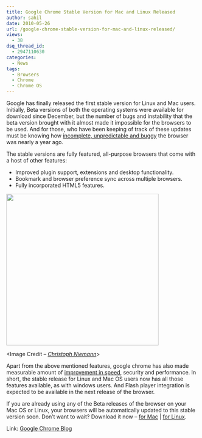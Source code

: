 ```yaml
---
title: Google Chrome Stable Version for Mac and Linux Released
author: sahil
date: 2010-05-26
url: /google-chrome-stable-version-for-mac-and-linux-released/
views:
  - 38
dsq_thread_id:
  - 2947110630
categories:
  - News
tags:
  - Browsers
  - Chrome
  - Chrome OS
---
```

Google has finally released the first stable version for Linux and Mac users. Initially, Beta versions of both the operating systems were available for download since December, but the number of bugs and instability that the beta version brought with it almost made it impossible for the browsers to be used. And for those, who have been keeping of track of these updates must be knowing how <a title="Google Chrome for Mac OS X and Linux – Still Incomplete, Unpredictable and Buggy!" href="http://devilsworkshop.org/google-chrome-for-mac-os-x-and-linux-%E2%80%93-still-incomplete-unpredictable-and-buggy/" target="_blank">incomplete, unpredictable and buggy</a> the browser was nearly a year ago.

The stable versions are fully featured, all-purpose browsers that come with a host of other features:

  * Improved plugin support, extensions and desktop functionality.
  * Bookmark and browser preference sync across multiple browsers.
  * Fully incorporated HTML5 features.

<a rel="attachment wp-att-25513" href="http://devilsworkshop.org/google-chrome-stable-version-for-mac-and-linux-released/chrome-improved/"><img class="alignnone size-full wp-image-25513" title="chrome improved" src="http://cdn.devilsworkshop.org/files/2010/05/chrome-improved.png" alt="" width="400" height="397" /></a>

<Image Credit *&#8211; <a href="http://christophniemann.com/" onclick="_gaq.push(['_trackEvent', 'outbound-article', 'http://christophniemann.com/', 'Christoph Niemann']);" >Christoph Niemann</a>*>

Apart from the above mentioned features, google chrome has also made measurable amount of [improvement in speed][1], security and performance. In short, the stable release for Linux and Mac OS users now has all those features available, as with windows users. And Flash player integration is expected to be available in the next release of the browser.

If you are already using any of the Beta releases of the browser on your Mac OS or Linux, your browsers will be automatically updated to this stable version soon. Don&#8217;t want to wait? Download it now &#8211; <a href="http://www.google.com/chrome?platform=mac" onclick="_gaq.push(['_trackEvent', 'outbound-article', 'http://www.google.com/chrome?platform=mac', 'for Mac']);" title="Chrome for Mac"  target="_blank">for Mac</a> | <a href="http://www.google.com/chrome?platform=linux" onclick="_gaq.push(['_trackEvent', 'outbound-article', 'http://www.google.com/chrome?platform=linux', 'for  Linux']);" >for Linux</a>.

Link: <a href="http://chrome.blogspot.com/2010/05/new-chrome-stable-release-welcome-mac.html" onclick="_gaq.push(['_trackEvent', 'outbound-article', 'http://chrome.blogspot.com/2010/05/new-chrome-stable-release-welcome-mac.html', 'Google Chrome Blog']);" title="Google Chrome Blog"  target="_blank">Google Chrome Blog</a>

 [1]: http://devilsworkshop.org/chrome-new-beta-version-shows-off-speed-with-strange-tests-video/ "improvement in speed"
